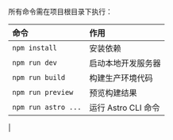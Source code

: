 所有命令需在项目根目录下执行：

| 命令                        | 作用                    |
| :-------------------------- | :---------------------- |
| `npm install`             | 安装依赖                |
| `npm run dev`             | 启动本地开发服务器      |
| `npm run build`           | 构建生产环境代码        |
| `npm run preview`         | 预览构建结果            |
| `npm run astro ...`       | 运行 Astro CLI 命令     |
| 